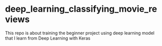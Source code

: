 # deep_learning_classifying_movie_reviews
This repo is about training the beginner project using deep learning model that I learn from Deep Learning with Keras
